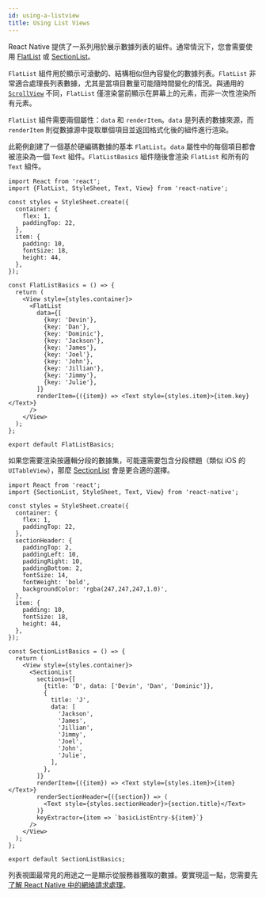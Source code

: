 ```yaml
---
id: using-a-listview
title: Using List Views
---
```


React Native 提供了一系列用於展示數據列表的組件。通常情況下，您會需要使用 [FlatList](flatlist.md) 或 [SectionList](sectionlist.md)。

`FlatList` 組件用於顯示可滾動的、結構相似但內容變化的數據列表。`FlatList` 非常適合處理長列表數據，尤其是當項目數量可能隨時間變化的情況。與通用的 [`ScrollView`](using-a-scrollview.md) 不同，`FlatList` 僅渲染當前顯示在屏幕上的元素，而非一次性渲染所有元素。

`FlatList` 組件需要兩個屬性：`data` 和 `renderItem`。`data` 是列表的數據來源，而 `renderItem` 則從數據源中提取單個項目並返回格式化後的組件進行渲染。

此範例創建了一個基於硬編碼數據的基本 `FlatList`。`data` 屬性中的每個項目都會被渲染為一個 `Text` 組件。`FlatListBasics` 組件隨後會渲染 `FlatList` 和所有的 `Text` 組件。

```SnackPlayer name=FlatList%20Basics
import React from 'react';
import {FlatList, StyleSheet, Text, View} from 'react-native';

const styles = StyleSheet.create({
  container: {
    flex: 1,
    paddingTop: 22,
  },
  item: {
    padding: 10,
    fontSize: 18,
    height: 44,
  },
});

const FlatListBasics = () => {
  return (
    <View style={styles.container}>
      <FlatList
        data={[
          {key: 'Devin'},
          {key: 'Dan'},
          {key: 'Dominic'},
          {key: 'Jackson'},
          {key: 'James'},
          {key: 'Joel'},
          {key: 'John'},
          {key: 'Jillian'},
          {key: 'Jimmy'},
          {key: 'Julie'},
        ]}
        renderItem={({item}) => <Text style={styles.item}>{item.key}</Text>}
      />
    </View>
  );
};

export default FlatListBasics;
```

如果您需要渲染按邏輯分段的數據集，可能還需要包含分段標題（類似 iOS 的 `UITableView`），那麼 [SectionList](sectionlist.md) 會是更合適的選擇。

```SnackPlayer name=SectionList%20Basics
import React from 'react';
import {SectionList, StyleSheet, Text, View} from 'react-native';

const styles = StyleSheet.create({
  container: {
    flex: 1,
    paddingTop: 22,
  },
  sectionHeader: {
    paddingTop: 2,
    paddingLeft: 10,
    paddingRight: 10,
    paddingBottom: 2,
    fontSize: 14,
    fontWeight: 'bold',
    backgroundColor: 'rgba(247,247,247,1.0)',
  },
  item: {
    padding: 10,
    fontSize: 18,
    height: 44,
  },
});

const SectionListBasics = () => {
  return (
    <View style={styles.container}>
      <SectionList
        sections={[
          {title: 'D', data: ['Devin', 'Dan', 'Dominic']},
          {
            title: 'J',
            data: [
              'Jackson',
              'James',
              'Jillian',
              'Jimmy',
              'Joel',
              'John',
              'Julie',
            ],
          },
        ]}
        renderItem={({item}) => <Text style={styles.item}>{item}</Text>}
        renderSectionHeader={({section}) => (
          <Text style={styles.sectionHeader}>{section.title}</Text>
        )}
        keyExtractor={item => `basicListEntry-${item}`}
      />
    </View>
  );
};

export default SectionListBasics;
```

列表視圖最常見的用途之一是顯示從服務器獲取的數據。要實現這一點，您需要先 [了解 React Native 中的網絡請求處理](network.md)。